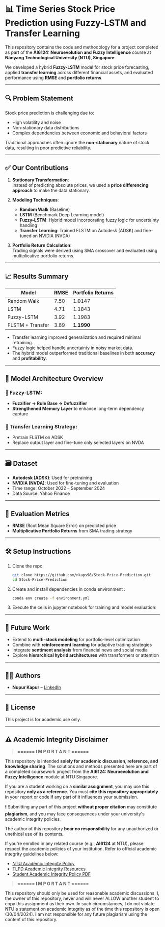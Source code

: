 # 📊 Time Series Stock Price Prediction using Fuzzy-LSTM and Transfer Learning

This repository contains the code and methodology for a project completed as part of the **AI6124: Neuroevolution and Fuzzy Intelligence** course at **Nanyang Technological University (NTU), Singapore**.

We developed a hybrid **Fuzzy-LSTM** model for stock price forecasting, applied **transfer learning** across different financial assets, and evaluated performance using **RMSE** and **portfolio returns**.

---

## 🔍 Problem Statement

Stock price prediction is challenging due to:
- High volatility and noise
- Non-stationary data distributions
- Complex dependencies between economic and behavioral factors

Traditional approaches often ignore the **non-stationary** nature of stock data, resulting in poor predictive reliability.

---

## ✅ Our Contributions

1. **Stationary Transformation**:  
   Instead of predicting absolute prices, we used a **price differencing approach** to make the data stationary.

2. **Modeling Techniques**:
   - **Random Walk** (Baseline)
   - **LSTM** (Benchmark Deep Learning model)
   - **Fuzzy-LSTM**: Hybrid model incorporating fuzzy logic for uncertainty handling
   - **Transfer Learning**: Trained FLSTM on Autodesk (ADSK) and fine-tuned on NVIDIA (NVDA)

3. **Portfolio Return Calculation**:  
   Trading signals were derived using SMA crossover and evaluated using multiplicative portfolio returns.

---

## 📈 Results Summary

| Model               | RMSE   | Portfolio Returns |
|--------------------|--------|-------------------|
| Random Walk        | 7.50   | 1.0147            |
| LSTM               | 4.71   | 1.1843            |
| Fuzzy-LSTM         | 3.92   | 1.1983            |
| FLSTM + Transfer   | 3.89   | **1.1990**        |

- Transfer learning improved generalization and required minimal retraining.
- Fuzzy logic helped handle uncertainty in noisy market data.
- The hybrid model outperformed traditional baselines in both **accuracy** and **profitability**.

---

## 🧠 Model Architecture Overview

### 🔹 Fuzzy-LSTM:
- **Fuzzifier → Rule Base → Defuzzifier**
- **Strengthened Memory Layer** to enhance long-term dependency capture

### 🔹 Transfer Learning Strategy:
- Pretrain FLSTM on ADSK
- Replace output layer and fine-tune only selected layers on NVDA

---

## 🗃️ Dataset

- **Autodesk (ADSK)**: Used for pretraining
- **NVIDIA (NVDA)**: Used for fine-tuning and evaluation  
- Time range: October 2022 – September 2024  
- Data Source: Yahoo Finance

---

## 🧪 Evaluation Metrics

- **RMSE** (Root Mean Square Error) on predicted price
- **Multiplicative Portfolio Returns** from SMA trading strategy

---

## 🛠️ Setup Instructions

1. Clone the repo:
   ```bash
   git clone https://github.com/nkaps98/Stock-Price-Prediction.git
   cd Stock-Price-Prediction
   ```

2. Create and install dependencies in conda environment :
   ```bash
   conda env create -f environment.yml
   ```

4. Execute the cells in jupyter notebook for training and model evaluation:

---

## 🔮 Future Work

- Extend to **multi-stock modeling** for portfolio-level optimization
- Combine with **reinforcement learning** for adaptive trading strategies
- Integrate **sentiment analysis** from financial news and social media
- Explore **hierarchical hybrid architectures** with transformers or attention

---

## 👨‍💻 Authors

- **Nupur Kapur** – [LinkedIn](https://www.linkedin.com/in/nupurkapur)
---

## 📜 License

This project is for academic use only.

---

## ⚠️ Academic Integrity Disclaimer

> **====== I M P O R T A N T ======**

This repository is intended **solely for academic discussion, reference, and knowledge sharing**. The solutions and methods presented here are part of a completed coursework project from the **AI6124: Neuroevolution and Fuzzy Intelligence** module at NTU Singapore.

If you are a student working on a **similar assignment**, you may use this repository **only as a reference**. You must **cite this repository appropriately** in your report or code if any part of it influences your submission.

❗ Submitting any part of this project **without proper citation** may constitute **plagiarism**, and you may face consequences under your university's academic integrity policies.

The author of this repository **bear no responsibility** for any unauthorized or unethical use of its contents.

If you're enrolled in any related course (e.g., **AI6124** at NTU), please respect the academic policies of your institution. Refer to official academic integrity guidelines below:

- [NTU Academic Integrity Policy](https://ts.ntu.edu.sg/sites/intranet/dept/tlpd/ai/Pages/NTU-Academic-Integrity-Policy.aspx)
- [TLPD Academic Integrity Resources](https://ts.ntu.edu.sg/sites/intranet/dept/tlpd/ai/Pages/default.aspx)
- [Student Academic Integrity Policy PDF](https://ts.ntu.edu.sg/sites/policyportal/new/Documents/All%20including%20NIE%20staff%20and%20students/Student%20Academic%20Integrity%20Policy.pdf)

> **====== I M P O R T A N T ======**

This repository should only be used for reasonable academic discussions. I, the owner of this repository, never and will never ALLOW another student to copy this assignment as their own. In such circumstances, I do not violate NTU's statement on academic integrity as of the time this repository is open (30/04/2024). I am not responsible for any future plagiarism using the content of this repository.